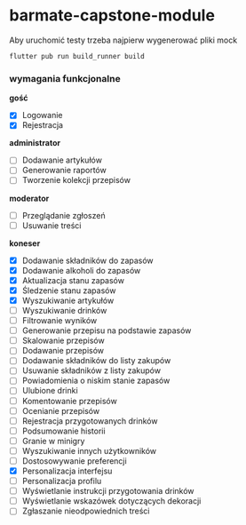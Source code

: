 # barmate-capstone-module

Aby uruchomić testy trzeba najpierw wygenerować pliki mock

```shell
flutter pub run build_runner build
```

### wymagania funkcjonalne

**gość**

- [x] Logowanie
- [x] Rejestracja

**administrator**

- [ ] Dodawanie artykułów
- [ ] Generowanie raportów
- [ ] Tworzenie kolekcji przepisów

**moderator**

- [ ] Przeglądanie zgłoszeń
- [ ] Usuwanie treści

**koneser**

- [x] Dodawanie składników do zapasów
- [x] Dodawanie alkoholi do zapasów
- [x] Aktualizacja stanu zapasów
- [x] Śledzenie stanu zapasów
- [x] Wyszukiwanie artykułów
- [ ] Wyszukiwanie drinków
- [ ] Filtrowanie wyników
- [ ] Generowanie przepisu na podstawie zapasów
- [ ] Skalowanie przepisów
- [ ] Dodawanie przepisów
- [ ] Dodawanie składników do listy zakupów
- [ ] Usuwanie składników z listy zakupów
- [ ] Powiadomienia o niskim stanie zapasów
- [ ] Ulubione drinki
- [ ] Komentowanie przepisów
- [ ] Ocenianie przepisów
- [ ] Rejestracja przygotowanych drinków
- [ ] Podsumowanie historii
- [ ] Granie w minigry
- [ ] Wyszukiwanie innych użytkowników
- [ ] Dostosowywanie preferencji
- [x] Personalizacja interfejsu
- [ ] Personalizacja profilu
- [ ] Wyświetlanie instrukcji przygotowania drinków
- [ ] Wyświetlanie wskazówek dotyczących dekoracji
- [ ] Zgłaszanie nieodpowiednich treści
